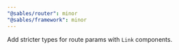 ```yaml
---
"@sables/router": minor
"@sables/framework": minor
---
```


Add stricter types for route params with `Link` components.
